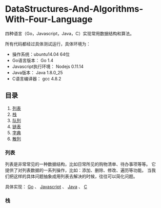 # DataStructures-And-Algorithms-With-Four-Language

四种语言（Go，Javascript，Java，C）实现常用数据结构和算法。

所有代码都经过具体测试运行，具体环境为：
- 操作系统：ubuntu14.04 64位
- Go语言版本： Go 1.4
- Javascript执行环境： Nodejs 0.11.14
- Java版本： Java 1.8.0_25
- C语言编译器： gcc 4.8.2


## 目录
1. [列表](#列表)
2. [栈](#栈)
3. [队列](#队列)
4. [链表](#链表)
5. [字典](#字典)
6. [散列](#散列)


### 列表
列表是非常常见的一种数据结构，比如日常所见的购物清单、待办事项等等。
它提供了对列表数据的一系列操作，比如：添加、删除、修改、遍历等功能。
当我们把这样的具体问题抽象成用列表去解决的时候，往往可以简化问题。

具体实现： [Go]() 、 [Javascript]() 、 [Java]() 、 [C]()


### 栈

